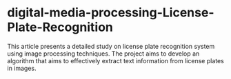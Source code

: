 # digital-media-processing-License-Plate-Recognition
This article presents a detailed study on license plate recognition system using image processing techniques. The project aims to develop an algorithm that aims to effectively extract text information from license plates in images. 
